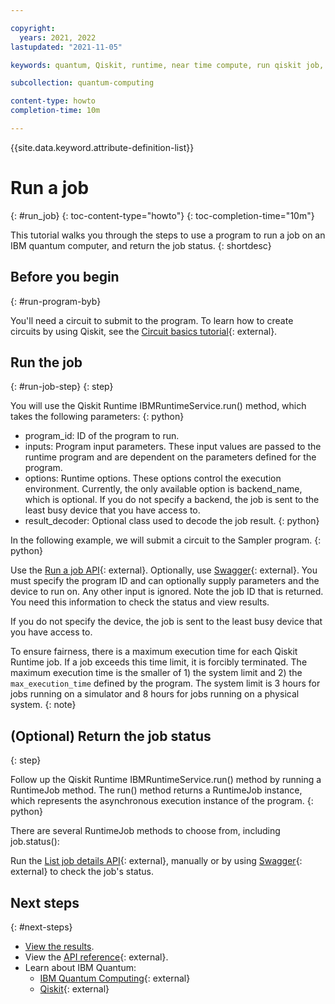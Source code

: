 ```yaml
---

copyright:
  years: 2021, 2022
lastupdated: "2021-11-05"

keywords: quantum, Qiskit, runtime, near time compute, run qiskit job, qiskit job status 

subcollection: quantum-computing

content-type: howto
completion-time: 10m

---
```


{{site.data.keyword.attribute-definition-list}}


# Run a job
{: #run_job}
{: toc-content-type="howto"}
{: toc-completion-time="10m"}

This tutorial walks you through the steps to use a program to run a job on an IBM quantum computer, and return the job status.
{: shortdesc}


## Before you begin
{: #run-program-byb}

You'll need a circuit to submit to the program. To learn how to create circuits by using Qiskit, see the [Circuit basics tutorial](https://qiskit.org/documentation/tutorials/circuits/01_circuit_basics.html){: external}.


## Run the job
{: #run-job-step}
{: step}


You will use the Qiskit Runtime IBMRuntimeService.run() method, which takes the following parameters:
{: python}

- program_id: ID of the program to run.
- inputs: Program input parameters. These input values are passed to the runtime program and are dependent on the parameters defined for the program.
- options: Runtime options. These options control the execution environment. Currently, the only available option is backend_name, which is optional. If you do not specify a backend, the job is sent to the least busy device that you have access to.
- result_decoder: Optional class used to decode the job result.
{: python}

In the following example, we will submit a circuit to the Sampler program.
{: python}

Use the [Run a job API](/apidocs/quantum-computing#create-job){: external}. Optionally, use [Swagger](https://us-east.quantum-computing.cloud.ibm.com/openapi/#/Jobs/create_job){: external}. You must specify the program ID and can optionally supply parameters and the device to run on. Any other input is ignored. Note the job ID that is returned. You need this information to check the status and view results.

If you do not specify the device, the job is sent to the least busy device that you have access to.

To ensure fairness, there is a maximum execution time for each Qiskit Runtime job. If a job exceeds this time limit, it is forcibly terminated. The maximum execution time is the smaller of 1) the system limit and 2) the `max_execution_time` defined by the program. The system limit is 3 hours for jobs running on a simulator and 8 hours for jobs running on a physical system.
{: note}

## (Optional) Return the job status
{: step}

Follow up the Qiskit Runtime IBMRuntimeService.run() method by running a RuntimeJob method. The run() method returns a RuntimeJob instance, which represents the asynchronous execution instance of the program.
{: python}

There are several RuntimeJob methods to choose from, including job.status():

Run the [List job details API](/apidocs/quantum-computing#get-job-details-jid){: external}, manually or by using [Swagger](https://us-east.quantum-computing.test.ibm.com/openapi/#/Jobs/get_job_details_jid){: external} to check the job's status.

## Next steps
{: #next-steps}

- [View the results](/docs/quantum-computing?topic=quantum-computing-results).
- View the [API reference](/apidocs/quantum-computing/quantum-computing){: external}.
- Learn about IBM Quantum:
    - [IBM Quantum Computing](https://www.ibm.com/quantum-computing/){: external}
    - [Qiskit](https://qiskit.org/){: external}
